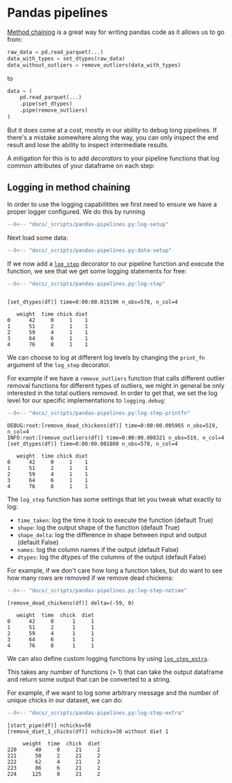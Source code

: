 # Pandas pipelines

[Method chaining][method-chaining] is a great way for writing pandas code as it allows us to go from:

```py
raw_data = pd.read_parquet(...)
data_with_types = set_dtypes(raw_data)
data_without_outliers = remove_outliers(data_with_types)
```

to

```py
data = (
    pd.read_parquet(...)
    .pipe(set_dtypes)
    .pipe(remove_outliers)
)
```

But it does come at a cost, mostly in our ability to debug long pipelines. If there's a mistake somewhere along the way, you can only inspect the end result and lose the ability to inspect intermediate results.

A mitigation for this is to add _decorators_ to your pipeline functions that log common attributes of your dataframe on each step:

## Logging in method chaining

In order to use the logging capabilitites we first need to ensure we have a proper logger configured. We do this by running

```py
--8<-- "docs/_scripts/pandas-pipelines.py:log-setup"
```

Next load some data:

```py
--8<-- "docs/_scripts/pandas-pipelines.py:data-setup"
```

If we now add a [`log_step`][log-step-api] decorator to our pipeline function and execute the function, we see that we get some logging statements for free:

```py
--8<-- "docs/_scripts/pandas-pipelines.py:log-step"
```

```console

[set_dtypes(df)] time=0:00:00.015196 n_obs=578, n_col=4

   weight  time chick diet
0      42     0     1    1
1      51     2     1    1
2      59     4     1    1
3      64     6     1    1
4      76     8     1    1
```

We can choose to log at different log levels by changing the `print_fn` argument of the `log_step` decorator.

For example if we have a `remove_outliers` function that calls different outlier removal functions for different types of outliers, we might in general be only interested in the total outliers removed. In order to get that, we set the log level for our specific implementations to `logging.debug`:

```py
--8<-- "docs/_scripts/pandas-pipelines.py:log-step-printfn"
```

```console
DEBUG:root:[remove_dead_chickens(df)] time=0:00:00.005965 n_obs=519, n_col=4
INFO:root:[remove_outliers(df)] time=0:00:00.008321 n_obs=519, n_col=4
[set_dtypes(df)] time=0:00:00.001860 n_obs=578, n_col=4

   weight  time chick diet
0      42     0     1    1
1      51     2     1    1
2      59     4     1    1
3      64     6     1    1
4      76     8     1    1
```

The `log_step` function has some settings that let you tweak what exactly to log:

- `time_taken`: log the time it took to execute the function (default True)
- `shape`: log the output shape of the function (default True)
- `shape_delta`: log the difference in shape between input and output (default False)
- `names`: log the column names if the output (default False)
- `dtypes`: log the dtypes of the columns of the output (default False)

For example, if we don't care how long a function takes, but do want to see how many rows are removed if we remove dead chickens:

```py
--8<-- "docs/_scripts/pandas-pipelines.py:log-step-notime"
```

```console
[remove_dead_chickens(df)] delta=(-59, 0)

   weight  time  chick  diet
0      42     0      1     1
1      51     2      1     1
2      59     4      1     1
3      64     6      1     1
4      76     8      1     1
```

We can also define custom logging functions by using [`log_step_extra`][log-step-extra-api].

This takes any number of functions (> 1) that can take the output dataframe and return some output that can be converted to a string.

For example, if we want to log some arbitrary message and the number of unique chicks in our dataset, we can do:

```py
--8<-- "docs/_scripts/pandas-pipelines.py:log-step-extra"
```

```console
[start_pipe(df)] nchicks=50
[remove_diet_1_chicks(df)] nchicks=30 without diet 1

     weight  time  chick  diet
220      40     0     21     2
221      50     2     21     2
222      62     4     21     2
223      86     6     21     2
224     125     8     21     2
```

[log-step-api]: ../../api/pandas_pipeline#sklego.pandas_utils.log_step
[log-step-extra-api]: ../../api/pandas_pipeline#sklego.pandas_utils.log_step_extra
[method-chaining]: https://tomaugspurger.net/posts/method-chaining/
